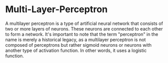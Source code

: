 # Multi-Layer-Perceptron
<p>
A multilayer perceptron is a type of artificial neural network that consists of two or more layers of neurons. These neurons are connected to each other to form a network. It's important to note that the term "perceptron" in the name is merely a historical legacy, as a multilayer perceptron is not composed of perceptrons but rather sigmoid neurons or neurons with another type of activation function. In other words, it uses a logistic function.
</p>
